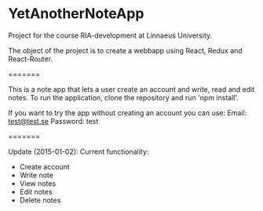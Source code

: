 # YetAnotherNoteApp
Project for the course RIA-development at Linnaeus University.

The object of the project is to create a webbapp using React, Redux and React-Router.

=======

This is a note app that lets a user create an account and write, read and edit notes.
To run the application, clone the repository and run 'npm install'.

If you want to try the app without creating an account you can use:
Email: test@test.se
Password: test

=======

Update (2015-01-02):
Current functionality:
- Create account
- Write note
- View notes
- Edit notes
- Delete notes
